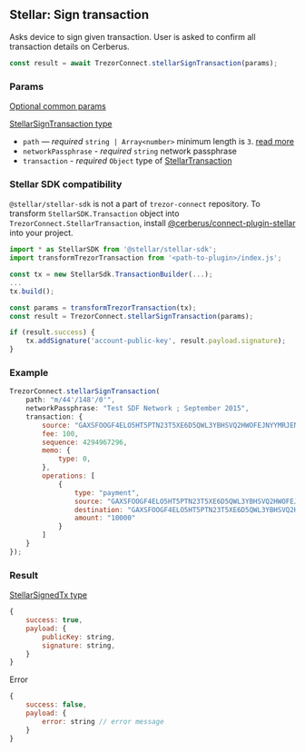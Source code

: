 ## Stellar: Sign transaction

Asks device to sign given transaction. User is asked to confirm all transaction
details on Cerberus.

```javascript
const result = await TrezorConnect.stellarSignTransaction(params);
```

### Params

[Optional common params](commonParams.md)

[StellarSignTransaction type](https://github.com/Cerberus-Wallet/cerberus-suite/blob/develop/packages/connect/src/types/api/stellar/index.ts)

-   `path` — _required_ `string | Array<number>` minimum length is `3`. [read more](../path.md)
-   `networkPassphrase` - _required_ `string` network passphrase
-   `transaction` - _required_ `Object` type of [StellarTransaction](https://github.com/Cerberus-Wallet/cerberus-suite/blob/develop/packages/connect/src/types/api/stellar/index.ts)

### Stellar SDK compatibility

`@stellar/stellar-sdk` is not a part of `trezor-connect` repository.
To transform `StellarSDK.Transaction` object into `TrezorConnect.StellarTransaction`, install [@cerberus/connect-plugin-stellar](https://github.com/Cerberus-Wallet/cerberus-suite/tree/develop/packages/connect-plugin-stellar) into your project.

```javascript
import * as StellarSDK from '@stellar/stellar-sdk';
import transformTrezorTransaction from '<path-to-plugin>/index.js';

const tx = new StellarSdk.TransactionBuilder(...);
...
tx.build();

const params = transformTrezorTransaction(tx);
const result = TrezorConnect.stellarSignTransaction(params);

if (result.success) {
    tx.addSignature('account-public-key', result.payload.signature);
}
```

### Example

```javascript
TrezorConnect.stellarSignTransaction(
    path: "m/44'/148'/0'",
    networkPassphrase: "Test SDF Network ; September 2015",
    transaction: {
        source: "GAXSFOOGF4ELO5HT5PTN23T5XE6D5QWL3YBHSVQ2HWOFEJNYYMRJENBV",
        fee: 100,
        sequence: 4294967296,
        memo: {
            type: 0,
        },
        operations: [
            {
                type: "payment",
                source: "GAXSFOOGF4ELO5HT5PTN23T5XE6D5QWL3YBHSVQ2HWOFEJNYYMRJENBV",
                destination: "GAXSFOOGF4ELO5HT5PTN23T5XE6D5QWL3YBHSVQ2HWOFEJNYYMRJENBV",
                amount: "10000"
            }
        ]
    }
});
```

### Result

[StellarSignedTx type](https://github.com/Cerberus-Wallet/cerberus-suite/blob/develop/packages/connect/src/types/api/stellar/index.ts)

```javascript
{
    success: true,
    payload: {
        publicKey: string,
        signature: string,
    }
}
```

Error

```javascript
{
    success: false,
    payload: {
        error: string // error message
    }
}
```
